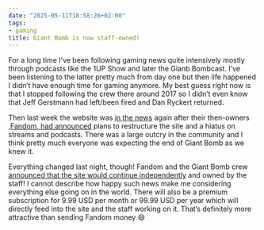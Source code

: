 ```yaml
---
date: "2025-05-11T18:58:26+02:00"
tags:
- gaming
title: Giant Bomb is now staff-owned!
---
```


For a long time I’ve been following gaming news quite intensively mostly through podcasts like the 1UP Show and later the Gianb Bombcast. I’ve been listening to the latter pretty much from day one but then life happened I didn’t have enough time for gaming anymore. My best guess right now is that I stopped following the crew there around 2017 so I didn’t even know that Jeff Gerstmann had left/been fired and Dan Ryckert returned.

Then last week the website was [in the news](https://aftermath.site/aftermath-hours-podcast-giant-bomb-polygon-layoffs-valnet) again after their then-owners ,[Fandom, had announced](https://www.giantbomb.com/forums/general-discussion-30/official-giantbomb-staff-statement-on-livestream-p-1937031/) plans to restructure the site and a hiatus on streams and podcasts. There was a large outcry in the community and I think pretty much everyone was expecting the end of Giant Bomb as we knew it.

Everything changed last night, though! Fandom and the Giant Bomb crew [announced that the site would continue independently](https://www.giantbomb.com/forums/general-discussion-30/official-giantbomb-staff-statement-on-livestream-p-1937031/) and owned by the staff! I cannot describe how happy such news make me considering everything else going on in the world. There will also be a premium subscription for 9.99 USD per month or 99.99 USD per year which will directly feed into the site and the staff working on it. That’s definitely more attractive than sending Fandom money 😄